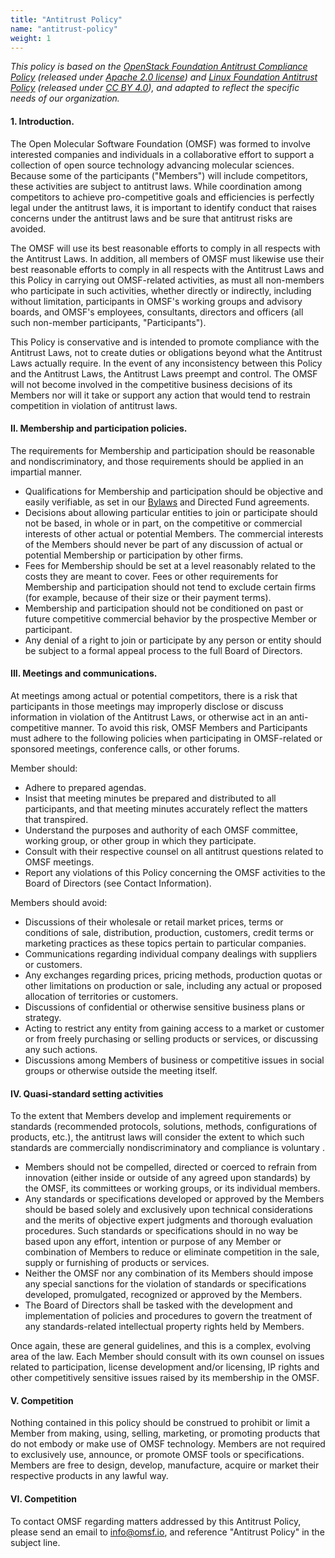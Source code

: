 ```yaml
---
title: "Antitrust Policy"
name: "antitrust-policy"
weight: 1
---
```


_This policy is based on the_ [_OpenStack Foundation Antitrust Compliance Policy_](https://www.openstack.org/legal/antitrust-compliance-policy/) _(released under_ [_Apache 2.0 license_](https://www.apache.org/licenses/LICENSE-2.0)_) and_ [_Linux Foundation Antitrust Policy_](https://www.linuxfoundation.org/antitrust-policy) _(released under_ [_CC BY 4.0_](https://creativecommons.org/licenses/by/4.0/)_), and adapted to reflect the specific needs of our organization._

#### 1. Introduction.

The Open Molecular Software Foundation (OMSF) was formed to involve interested companies and individuals in a collaborative effort to support a collection of open source technology advancing molecular sciences. Because some of the participants (&quot;Members&quot;) will include competitors, these activities are subject to antitrust laws. While coordination among competitors to achieve pro-competitive goals and efficiencies is perfectly legal under the antitrust laws, it is important to identify conduct that raises concerns under the antitrust laws and be sure that antitrust risks are avoided.

The OMSF will use its best reasonable efforts to comply in all respects with the Antitrust Laws.  In addition, all members of OMSF must likewise use their best reasonable efforts to comply in all respects with the Antitrust Laws and this Policy in carrying out OMSF-related activities, as must all non-members who participate in such activities, whether directly or indirectly, including without limitation, participants in OMSF&#39;s working groups and advisory boards, and OMSF&#39;s employees, consultants, directors and officers (all such non-member participants, &quot;Participants&quot;).

This Policy is conservative and is intended to promote compliance with the Antitrust Laws, not to create duties or obligations beyond what the Antitrust Laws actually require. In the event of any inconsistency between this Policy and the Antitrust Laws, the Antitrust Laws preempt and control. The OMSF will not become involved in the competitive business decisions of its Members nor will it take or support any action that would tend to restrain competition in violation of antitrust laws.

#### II. Membership and participation policies.

The requirements for Membership and participation should be reasonable and nondiscriminatory, and those requirements should be applied in an impartial manner.

- Qualifications for Membership and participation should be objective and easily verifiable, as set in our [Bylaws](/bylaws) and Directed Fund agreements.
- Decisions about allowing particular entities to join or participate should not be based, in whole or in part, on the competitive or commercial interests of other actual or potential Members. The commercial interests of the Members should never be part of any discussion of actual or potential Membership or participation by other firms.
- Fees for Membership should be set at a level reasonably related to the costs they are meant to cover. Fees or other requirements for Membership and participation should not tend to exclude certain firms (for example, because of their size or their payment terms).
- Membership and participation should not be conditioned on past or future competitive commercial behavior by the prospective Member or participant.
- Any denial of a right to join or participate by any person or entity should be subject to a formal appeal process to the full Board of Directors.

#### III. Meetings and communications.

At meetings among actual or potential competitors, there is a risk that participants in those meetings may improperly disclose or discuss information in violation of the Antitrust Laws, or otherwise act in an anti-competitive manner.  To avoid this risk, OMSF Members and Participants must adhere to the following policies when participating in OMSF-related or sponsored meetings, conference calls, or other forums.

Member should:

- Adhere to prepared agendas.
- Insist that meeting minutes be prepared and distributed to all participants, and that meeting minutes accurately reflect the matters that transpired.
- Understand the purposes and authority of each OMSF committee, working group, or other group in which they participate.
- Consult with their respective counsel on all antitrust questions related to OMSF meetings.
- Report any violations of this Policy concerning the OMSF activities to the Board of Directors (see Contact Information).

Members should avoid:

- Discussions of their wholesale or retail market prices, terms or conditions of sale, distribution, production, customers, credit terms or marketing practices as these topics pertain to particular companies.
- Communications regarding individual company dealings with suppliers or customers.
- Any exchanges regarding prices, pricing methods, production quotas or other limitations on production or sale, including any actual or proposed allocation of territories or customers.
- Discussions of confidential or otherwise sensitive business plans or strategy.
- Acting to restrict any entity from gaining access to a market or customer or from freely purchasing or selling products or services, or discussing any such actions.
- Discussions among Members of business or competitive issues in social groups or otherwise outside the meeting itself.

#### IV. Quasi-standard setting activities

To the extent that Members develop and implement requirements or standards (recommended protocols, solutions, methods, configurations of products, etc.), the antitrust laws will consider the extent to which such standards are commercially nondiscriminatory and compliance is voluntary .

- Members should not be compelled, directed or coerced to refrain from innovation (either inside or outside of any agreed upon standards) by the OMSF, its committees or working groups, or its individual members.
- Any standards or specifications developed or approved by the Members should be based solely and exclusively upon technical considerations and the merits of objective expert judgments and thorough evaluation procedures. Such standards or specifications should in no way be based upon any effort, intention or purpose of any Member or combination of Members to reduce or eliminate competition in the sale, supply or furnishing of products or services.
- Neither the OMSF nor any combination of its Members should impose any special sanctions for the violation of standards or specifications developed, promulgated, recognized or approved by the Members.
- The Board of Directors shall be tasked with the development and implementation of policies and procedures to govern the treatment of any standards-related intellectual property rights held by Members.

Once again, these are general guidelines, and this is a complex, evolving area of the law. Each Member should consult with its own counsel on issues related to participation, license development and/or licensing, IP rights and other competitively sensitive issues raised by its membership in the OMSF.

#### V. Competition

Nothing contained in this policy should be construed to prohibit or limit a Member from making, using, selling, marketing, or promoting products that do not embody or make use of OMSF technology. Members are not required to exclusively use, announce, or promote OMSF tools or specifications. Members are free to design, develop, manufacture, acquire or market their respective products in any lawful way.

#### VI. Competition

To contact OMSF regarding matters addressed by this Antitrust Policy, please send an email to info@omsf.io, and reference &quot;Antitrust Policy&quot; in the subject line.
